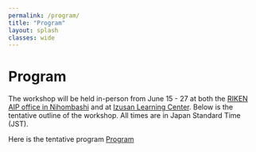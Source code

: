 ```yaml
---
permalink: /program/
title: "Program"
layout: splash
classes: wide
---
```


# Program

The workshop will be held in-person from June 15 - 27 at both the <a href= "https://aip.riken.jp/access/">RIKEN AIP office in Nihombashi</a> and at <a href= "https://izusan.zen-hd.co.jp/access/">Izusan Learning Center</a>. 
Below is the tentative outline of the workshop. All times are in Japan Standard Time (JST).

Here is the tentative program <a href= "https://docs.google.com/document/d/e/2PACX-1vTv7VwrT44C8j5r1yeortvvbJJGGuUZCo0OGk69WYsF2ibvcp4OV7WkY1uRkDikjjX4kRuYFL47JYwA/pub">Program</a>

